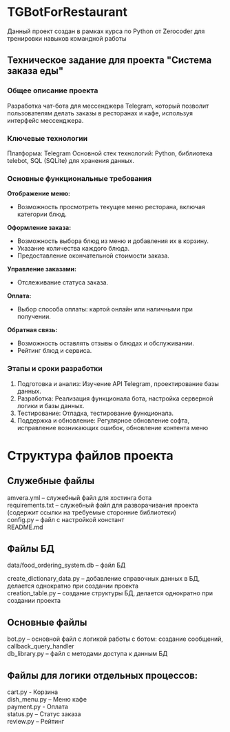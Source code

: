 # TGBotForRestaurant
Данный проект создан в рамках курса по Python от Zerocoder для тренировки навыков командной работы
## Техническое задание для проекта "Система заказа еды"
### Общее описание проекта
Разработка чат-бота для мессенджера Telegram, который позволит пользователям делать заказы в ресторанах и кафе, используя интерфейс мессенджера.
### Ключевые технологии
Платформа: Telegram
Основной стек технологий: Python, библиотека telebot, SQL (SQLite) для хранения данных.
### Основные функциональные требования
**Отображение меню:**
- Возможность просмотреть текущее меню ресторана, включая категории блюд.
  
**Оформление заказа:**
- Возможность выбора блюд из меню и добавления их в корзину.
- Указание количества каждого блюда.
- Предоставление окончательной стоимости заказа.
  
**Управление заказами:**
- Отслеживание статуса заказа.
  
**Оплата:**
- Выбор способа оплаты: картой онлайн или наличными при получении.
  
**Обратная связь:**
- Возможность оставлять отзывы о блюдах и обслуживании.
- Рейтинг блюд и сервиса.
### Этапы и сроки разработки
1. Подготовка и анализ: Изучение API Telegram, проектирование базы данных.
2. Разработка: Реализация функционала бота, настройка серверной логики и базы данных.
3. Тестирование: Отладка, тестирование функционала.
4. Поддержка и обновление: Регулярное обновление софта, исправление возникающих ошибок, обновление контента меню

# Структура файлов проекта
## Служебные файлы
amvera.yml – служебный файл для хостинга бота<br>
requirements.txt – служебный файл для разворачивания проекта (содержит ссылки на требуемые сторонние библиотеки)<br>
config.py – файл с настройкой констант<br>
README.md

## Файлы БД
data/food_ordering_system.db – файл БД

create_dictionary_data.py – добавление справочных данных в БД, делается однократно при создании проекта<br>
creation_table.py – создание структуры БД, делается однократно при создании проекта

## Основные файлы
bot.py – основной файл с логикой работы с ботом: создание сообщений, callback_query_handler<br>
db_library.py – файл с методами доступа к данным БД

## Файлы для логики отдельных процессов:
cart.py - Корзина<br>
dish_menu.py – Меню кафе<br>
payment.py - Оплата<br>
status.py – Статус заказа<br>
review.py – Рейтинг<br>
